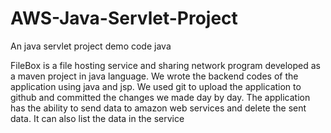 # AWS-Java-Servlet-Project
An java servlet project demo code java


FileBox is a file hosting service and sharing network program developed as a maven project in java language. We wrote the backend codes of the application using java and jsp. We used git to upload the application to github and committed the changes we made day by day.
The application has the ability to send data to amazon web services and delete the sent data. It can also list the data in the service
